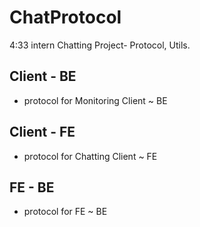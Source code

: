 # ChatProtocol
4:33 intern Chatting Project- Protocol, Utils.             




## Client - BE
- protocol for Monitoring Client ~ BE


## Client - FE 
- protocol for Chatting Client ~ FE


## FE - BE 
- protocol for FE ~ BE 

